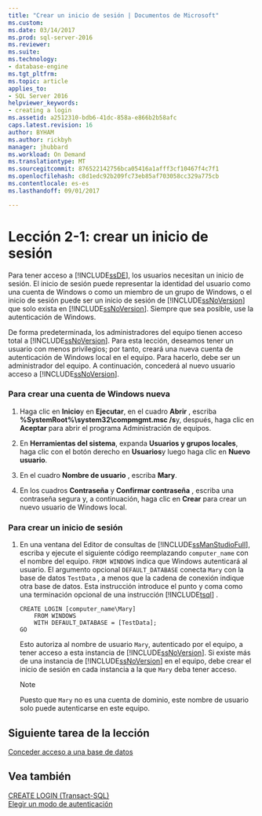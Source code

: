 ```yaml
---
title: "Crear un inicio de sesión | Documentos de Microsoft"
ms.custom: 
ms.date: 03/14/2017
ms.prod: sql-server-2016
ms.reviewer: 
ms.suite: 
ms.technology:
- database-engine
ms.tgt_pltfrm: 
ms.topic: article
applies_to:
- SQL Server 2016
helpviewer_keywords:
- creating a login
ms.assetid: a2512310-bdb6-41dc-858a-e866b2b58afc
caps.latest.revision: 16
author: BYHAM
ms.author: rickbyh
manager: jhubbard
ms.workload: On Demand
ms.translationtype: MT
ms.sourcegitcommit: 876522142756bca05416a1afff3cf10467f4c7f1
ms.openlocfilehash: c8d1edc92b209fc73eb85af703058cc329a775cb
ms.contentlocale: es-es
ms.lasthandoff: 09/01/2017

---
```

# <a name="lesson-2-1---creating-a-login"></a>Lección 2-1: crear un inicio de sesión
Para tener acceso a [!INCLUDE[ssDE](../includes/ssde-md.md)], los usuarios necesitan un inicio de sesión. El inicio de sesión puede representar la identidad del usuario como una cuenta de Windows o como un miembro de un grupo de Windows, o el inicio de sesión puede ser un inicio de sesión de [!INCLUDE[ssNoVersion](../includes/ssnoversion-md.md)] que solo exista en [!INCLUDE[ssNoVersion](../includes/ssnoversion-md.md)]. Siempre que sea posible, use la autenticación de Windows.  
  
De forma predeterminada, los administradores del equipo tienen acceso total a [!INCLUDE[ssNoVersion](../includes/ssnoversion-md.md)]. Para esta lección, deseamos tener un usuario con menos privilegios; por tanto, creará una nueva cuenta de autenticación de Windows local en el equipo. Para hacerlo, debe ser un administrador del equipo. A continuación, concederá al nuevo usuario acceso a [!INCLUDE[ssNoVersion](../includes/ssnoversion-md.md)].  
  
### <a name="to-create-a-new-windows-account"></a>Para crear una cuenta de Windows nueva  
  
1.  Haga clic en **Inicio**y en **Ejecutar**, en el cuadro **Abrir** , escriba **%SystemRoot%\system32\compmgmt.msc /s**y, después, haga clic en **Aceptar** para abrir el programa Administración de equipos.  
  
2.  En **Herramientas del sistema**, expanda **Usuarios y grupos locales**, haga clic con el botón derecho en **Usuarios**y luego haga clic en **Nuevo usuario**.  
  
3.  En el cuadro **Nombre de usuario** , escriba **Mary**.  
  
4.  En los cuadros **Contraseña** y **Confirmar contraseña** , escriba una contraseña segura y, a continuación, haga clic en **Crear** para crear un nuevo usuario de Windows local.  
  
### <a name="to-create-a-login"></a>Para crear un inicio de sesión  
  
1.  En una ventana del Editor de consultas de [!INCLUDE[ssManStudioFull](../includes/ssmanstudiofull-md.md)], escriba y ejecute el siguiente código reemplazando `computer_name` con el nombre del equipo. `FROM WINDOWS` indica que Windows autenticará al usuario. El argumento opcional `DEFAULT_DATABASE` conecta `Mary` con la base de datos `TestData` , a menos que la cadena de conexión indique otra base de datos. Esta instrucción introduce el punto y coma como una terminación opcional de una instrucción [!INCLUDE[tsql](../includes/tsql-md.md)] .  
  
    ```  
    CREATE LOGIN [computer_name\Mary]  
        FROM WINDOWS  
        WITH DEFAULT_DATABASE = [TestData];  
    GO  
    ```  
  
    Esto autoriza al nombre de usuario `Mary`, autenticado por el equipo, a tener acceso a esta instancia de [!INCLUDE[ssNoVersion](../includes/ssnoversion-md.md)]. Si existe más de una instancia de [!INCLUDE[ssNoVersion](../includes/ssnoversion-md.md)] en el equipo, debe crear el inicio de sesión en cada instancia a la que `Mary` deba tener acceso.  
  
    > [!NOTE]  
    > Puesto que `Mary` no es una cuenta de dominio, este nombre de usuario solo puede autenticarse en este equipo.  
  
## <a name="next-task-in-lesson"></a>Siguiente tarea de la lección  
[Conceder acceso a una base de datos](../t-sql/lesson-2-2-granting-access-to-a-database.md)  
  
## <a name="see-also"></a>Vea también  
[CREATE LOGIN &#40;Transact-SQL&#41;](../t-sql/statements/create-login-transact-sql.md)  
[Elegir un modo de autenticación](../relational-databases/security/choose-an-authentication-mode.md)  
  
  
  

